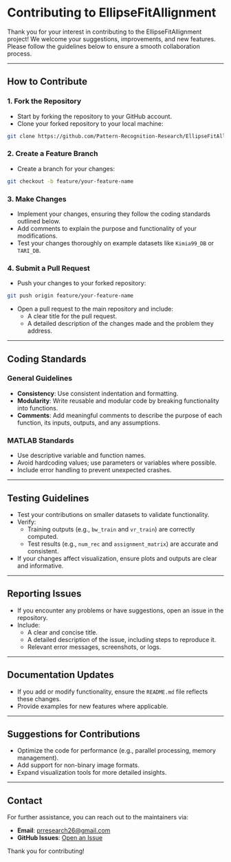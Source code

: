 # Contributing to EllipseFitAllignment

Thank you for your interest in contributing to the EllipseFitAllignment project! We welcome your suggestions, improvements, and new features. Please follow the guidelines below to ensure a smooth collaboration process.

***

## How to Contribute

### 1. Fork the Repository

-   Start by forking the repository to your GitHub account.
-   Clone your forked repository to your local machine:

```bash
git clone https://github.com/Pattern-Recognition-Research/EllipseFitAllignment.git
```

### 2. Create a Feature Branch

-   Create a branch for your changes:

```bash
git checkout -b feature/your-feature-name
```

### 3. Make Changes

-   Implement your changes, ensuring they follow the coding standards outlined below.
-   Add comments to explain the purpose and functionality of your modifications.
-   Test your changes thoroughly on example datasets like `Kimia99_DB` or `TARI_DB`.

### 4. Submit a Pull Request

-   Push your changes to your forked repository:

```bash
git push origin feature/your-feature-name
```

-   Open a pull request to the main repository and include:
    -   A clear title for the pull request.
    -   A detailed description of the changes made and the problem they address.

***

## Coding Standards

### General Guidelines

-   **Consistency**: Use consistent indentation and formatting.
-   **Modularity**: Write reusable and modular code by breaking functionality into functions.
-   **Comments**: Add meaningful comments to describe the purpose of each function, its inputs, outputs, and any assumptions.

### MATLAB Standards

-   Use descriptive variable and function names.
-   Avoid hardcoding values; use parameters or variables where possible.
-   Include error handling to prevent unexpected crashes.

***

## Testing Guidelines

-   Test your contributions on smaller datasets to validate functionality.
-   Verify:
    -   Training outputs (e.g., `bw_train` and `vr_train`) are correctly computed.
    -   Test results (e.g., `num_rec` and `assignment_matrix`) are accurate and consistent.
-   If your changes affect visualization, ensure plots and outputs are clear and informative.

***

## Reporting Issues

-   If you encounter any problems or have suggestions, open an issue in the repository.
-   Include:
    -   A clear and concise title.
    -   A detailed description of the issue, including steps to reproduce it.
    -   Relevant error messages, screenshots, or logs.

***

## Documentation Updates

-   If you add or modify functionality, ensure the `README.md` file reflects these changes.
-   Provide examples for new features where applicable.

***

## Suggestions for Contributions

-   Optimize the code for performance (e.g., parallel processing, memory management).
-   Add support for non-binary image formats.
-   Expand visualization tools for more detailed insights.

***

## Contact

For further assistance, you can reach out to the maintainers via:

-   **Email**: [prresearch26@gmail.com](mailto:prresearch26@gmail.com)
-   **GitHub Issues**: [Open an Issue](https://github.com/your-repo/EllipseFitAllignment/issues)

Thank you for contributing!
